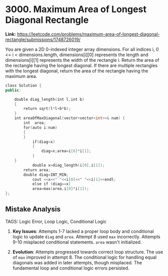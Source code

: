 # 3000. Maximum Area of Longest Diagonal Rectangle

**Link:** https://leetcode.com/problems/maximum-area-of-longest-diagonal-rectangle/submissions/1748726019/

You are given a 2D 0-indexed integer array dimensions. For all indices i, 0 <= i < dimensions.length, dimensions[i][0] represents the length and dimensions[i][1] represents the width of the rectangle i. Return the area of the rectangle having the longest diagonal. If there are multiple rectangles with the longest diagonal, return the area of the rectangle having the maximum area.

```cpp
class Solution {
public:

    double diag_length(int l,int b)
    {
        return sqrt(l*l+b*b);
    }
    int areaOfMaxDiagonal(vector<vector<int>>& num) {
        int  area;
        for(auto i:num)
        {
        }
            if(diag<x)
            {
                diag=x;area=i[0]*i[1];
            }
    }
            double x=diag_length(i[0],i[1]);
        return area;
        double diag=INT_MIN;
            cout <<x<<" "<<i[0]<<" "<<i[1]<<endl;
            else if (diag==x)
            area=max(area,i[0]*i[1]);
};
```

## Mistake Analysis

TAGS: Logic Error, Loop Logic, Conditional Logic

1. **Key Issues**: Attempts 1-7 lacked a proper loop body and conditional logic to update `diag` and `area`.  Attempt 8 used `max` incorrectly. Attempts 9-10 misplaced conditional statements. `area` wasn't initialized.

2. **Evolution**:  Attempts progressed towards correct loop structure.  The use of `max` improved in attempt 8. The conditional logic for handling equal diagonals was added in later attempts, though misplaced.  The fundamental loop and conditional logic errors persisted.

